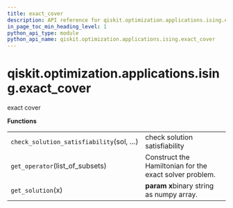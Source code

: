 ```yaml
---
title: exact_cover
description: API reference for qiskit.optimization.applications.ising.exact_cover
in_page_toc_min_heading_level: 1
python_api_type: module
python_api_name: qiskit.optimization.applications.ising.exact_cover
---
```


<span id="qiskit-optimization-applications-ising-exact-cover" />

# qiskit.optimization.applications.ising.exact\_cover

exact cover

**Functions**

|                                         |                                                         |
| --------------------------------------- | ------------------------------------------------------- |
| `check_solution_satisfiability`(sol, …) | check solution satisfiability                           |
| `get_operator`(list\_of\_subsets)       | Construct the Hamiltonian for the exact solver problem. |
| `get_solution`(x)                       | **param x**binary string as numpy array.                |

